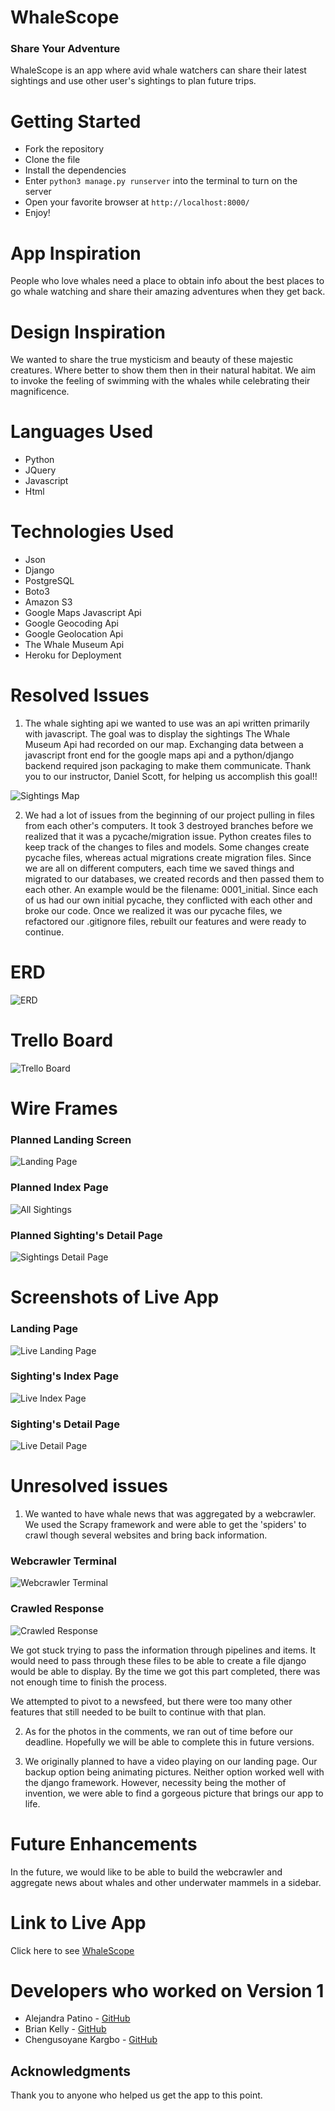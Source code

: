 # WhaleScope

### Share Your Adventure

WhaleScope is an app where avid whale watchers can share their latest sightings and use other user's sightings to plan future trips.

# Getting Started

* Fork the repository
* Clone the file
* Install the dependencies
* Enter ```python3 manage.py runserver``` into the terminal to turn on the server
* Open your favorite browser at  ```http://localhost:8000/```
* Enjoy!

# App Inspiration

People who love whales need a place to obtain info about the best places to go whale watching and share their amazing adventures when they get back. 

# Design Inspiration

We wanted to share the true mysticism and beauty of these majestic creatures. Where better to show them then in their natural habitat. We aim to invoke the feeling of swimming with the whales while celebrating their magnificence.
 
# Languages Used
* Python
* JQuery
* Javascript
* Html

# Technologies Used
* Json
* Django
* PostgreSQL
* Boto3
* Amazon S3
* Google Maps Javascript Api
* Google Geocoding Api
* Google Geolocation Api
* The Whale Museum Api
* Heroku for Deployment

# Resolved Issues
1. The whale sighting api we wanted to use was an api written primarily with javascript. The goal was to display the sightings The Whale Museum Api had recorded on our map. Exchanging data between a javascript front end for the google maps api and a python/django backend required json packaging to make them communicate. Thank you to our instructor, Daniel Scott, for helping us accomplish this goal!! 

![Sightings Map](./images/SightingMap.png)

2.  We had a lot of issues from the beginning of our project pulling in files from each other's computers. It took 3 destroyed branches before we realized that it was a pycache/migration issue. Python creates files to keep track of the changes to files and models. Some changes create pycache files, whereas actual migrations create migration files. Since we are all on different computers, each time we saved things and migrated to our databases, we created records and then passed them to each other. An example would be the filename: 0001_initial. Since each of us had our own initial pycache, they conflicted with each other and broke our code. Once we realized it was our pycache files, we refactored our .gitignore files, rebuilt our features and were ready to continue.




# ERD
![ERD](./images/ERD.png)

# Trello Board
![Trello Board](./images/Trello_Board.png)

# Wire Frames

### Planned Landing Screen
![Landing Page](./images/WireFrameLandingPage.jpeg)

### Planned Index Page
![All Sightings](./images/WireFrameIndexPage.jpeg)

### Planned Sighting's Detail Page
![Sightings Detail Page](./images/WireFrameDetailsPage.jpeg)

# Screenshots of Live App
### Landing Page
![Live Landing Page](./images/Landing_Page.png)

### Sighting's Index Page
![Live Index Page](./images/Index_Page.png)


### Sighting's Detail Page
![Live Detail Page](./images/Detail_Page.png)



# Unresolved issues

1) We wanted to have whale news that was aggregated by a webcrawler. We used the Scrapy framework and were able to get the 'spiders' to crawl though several websites and bring back information.

### Webcrawler Terminal
![Webcrawler Terminal](./images/WebcrawlerTerminal.png)
### Crawled Response 
![Crawled Response](./images/Crawled_Response.png)

We got stuck trying to pass the information through pipelines and items. It would need to pass through these files to be able to create a file django would be able to display. By the time we got this part completed, there was not enough time to finish the process.

We attempted to pivot to a newsfeed, but there were too many other features that still needed to be built to continue with that plan.

2) As for the photos in the comments, we ran out of time before our deadline. Hopefully we will be able to complete this in future versions.

3) We originally planned to have a video playing on our landing page. Our backup option being animating pictures. Neither option worked well with the django framework. However, necessity being the mother of invention, we were able to find a gorgeous picture that brings our app to life.

# Future Enhancements

In the future, we would like to be able to build the webcrawler and aggregate news about whales and other underwater mammels in a sidebar.

# Link to Live App
Click here to see [WhaleScope]()

# Developers who worked on Version 1
* Alejandra Patino - [GitHub](https://github.com/patinoale)
* Brian Kelly - [GitHub](https://github.com/brianjkelly)
* Chengusoyane Kargbo - [GitHub](https://github.com/ChenguK)

## Acknowledgments
Thank you to anyone who helped us get the app to this point.